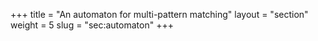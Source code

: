 +++
title = "An automaton for multi-pattern matching"
layout = "section"
weight = 5
slug = "sec:automaton"
+++
